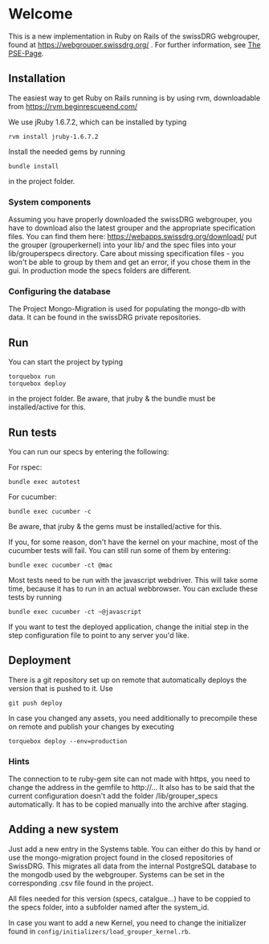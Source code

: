 # Welcome

This is a new implementation in Ruby on Rails of the swissDRG webgrouper, 
found at https://webgrouper.swissdrg.org/ . For further information, see [The PSE-Page](http://pym.unibe.ch/pse/wiki/doku.php?id=pse1:home).

## Installation

The easiest way to get Ruby on Rails running is by using rvm, downloadable from https://rvm.beginrescueend.com/

We use jRuby 1.6.7.2, which can be installed by typing

	rvm install jruby-1.6.7.2
	
Install the needed gems by running

	bundle install
	
in the project folder.

### System components

Assuming you have properly downloaded the swissDRG webgrouper, you have to download also the 
latest grouper and the appropriate specification files. 
You can find them here: https://webapps.swissdrg.org/download/
put the grouper (grouperkernel) into your lib/ and the spec files into your lib/grouperspecs directory.
Care about missing specification files - you won't be able to group by them
and get an error, if you chose them in the gui. In production mode the specs folders are different.

### Configuring the database

The Project Mongo-Migration is used for populating the mongo-db with data. It can be found in the swissDRG private repositories.
	
## Run

You can start the project by typing
	
	torquebox run
	torquebox deploy

in the project folder. Be aware, that jruby & the bundle must be installed/active for this.

## Run tests

You can run our specs by entering the following:

For rspec:

	bundle exec autotest

For cucumber:

	bundle exec cucumber -c
	
Be aware, that jruby & the gems must be installed/active for this.

If you, for some reason, don't have the kernel on your machine, most of the cucumber tests will fail.
You can still run some of them by entering:
  
  	bundle exec cucumber -ct @mac
  	
Most tests need to be run with the javascript webdriver. This will take some time, 
because it has to run in an actual webbrowser. You can exclude these tests by running


    bundle exec cucumber -ct ~@javascript
If you want to test the deployed application, change the initial step in the step configuration
file to point to any server you'd like.

## Deployment

There is a git repository set up on remote that automatically deploys the version that is pushed to it. Use

    git push deploy

In case you changed any assets, you need additionally to precompile these on remote and publish
your changes by executing

	torquebox deploy --env=production


### Hints

The connection to te ruby-gem site can not made with https, you need to change the address in the gemfile to http://...
It also has to be said that the current configuration doesn't add the folder /lib/grouper_specs automatically. It has to be
copied manually into the archive after staging.

## Adding a new system

Just add a new entry in the Systems table. You can either do this by hand or use the mongo-migration project 
found in the closed repositories of SwissDRG. This migrates all data from the internal PostgreSQL database to the mongodb 
used by the webgrouper. Systems can be set in the corresponding .csv file found in the project.

All files needed for this version (specs, catalgue...) have to be coppied to the specs folder, into a subfolder named after the system_id.

In case you want to add a new Kernel, you need to change the initializer found in `config/initializers/load_grouper_kernel.rb`.
